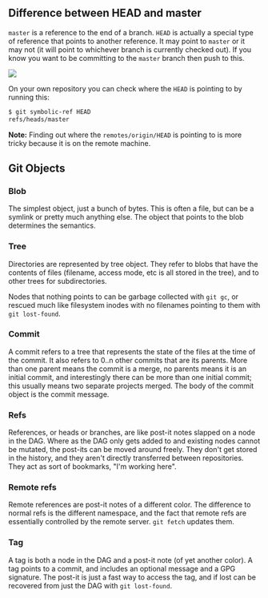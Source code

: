 ## Difference between HEAD and master

`master` is a reference to the end of a branch. `HEAD` is actually a special type
of reference that points to another reference. It may point to `master` or it may
not (it will point to whichever branch is currently checked out). If you know
you want to be committing to the `master` branch then push to this.

![](http://i.stack.imgur.com/hRanK.png)

On your own repository you can check where the `HEAD` is pointing to by running
this:

```sh
$ git symbolic-ref HEAD
refs/heads/master
```

**Note:** Finding out where the `remotes/origin/HEAD` is pointing to is more
tricky because it is on the remote machine.

## Git Objects

### Blob

The simplest object, just a bunch of bytes. This is often a file, but can be
a symlink or pretty much anything else. The object that points to the blob
determines the semantics.

### Tree

Directories are represented by tree object. They refer to blobs that have the
contents of files (filename, access mode, etc is all stored in the tree), and
to other trees for subdirectories.

Nodes that nothing points to can be garbage collected with `git gc`, or rescued
much like filesystem inodes with no filenames pointing to them with `git
lost-found`.

### Commit

A commit refers to a tree that represents the state of the files at the time of
the commit. It also refers to 0..n other commits that are its parents. More
than one parent means the commit is a merge, no parents means it is an initial
commit, and interestingly there can be more than one initial commit; this
usually means two separate projects merged. The body of the commit object is
the commit message.

### Refs

References, or heads or branches, are like post-it notes slapped on a node in
the DAG. Where as the DAG only gets added to and existing nodes cannot be
mutated, the post-its can be moved around freely. They don't get stored in the
history, and they aren't directly transferred between repositories. They act as
sort of bookmarks, "I'm working here".

### Remote refs

Remote references are post-it notes of a different color. The difference to
normal refs is the different namespace, and the fact that remote refs are
essentially controlled by the remote server. `git fetch` updates them.

### Tag

A tag is both a node in the DAG and a post-it note (of yet another color).
A tag points to a commit, and includes an optional message and a GPG signature.
The post-it is just a fast way to access the tag, and if lost can be recovered
from just the DAG with `git lost-found`.
